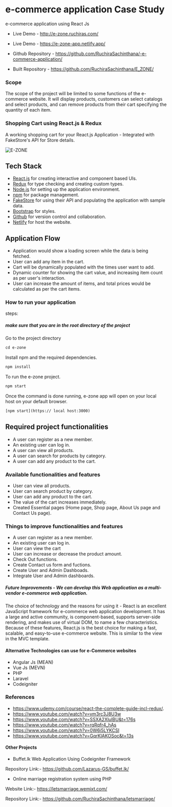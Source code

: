 #  e-commerce application Case Study
 e-commerce application using React Js
 
 - Live Demo - http://e-zone.ruchiras.com/
 - Live Demo - https://e-zone-app.netlify.app/
 
 - Github Repository - https://github.com/RuchiraSachinthana/-e-commerce-application/
- Built Repository - https://github.com/RuchiraSachinthana/E_ZONE/
 
 ### Scope  

The scope of the project will be limited to some functions of the e-commerce website. It will display products, customers can select catalogs and select products, and can remove products from their cart specifying the quantity of each item.  

  ### Shopping Cart using React.js & Redux

A working shopping cart for your React.js Application - Integrated with FakeStore's API for Store details. 

![E-ZONE](https://github.com/RuchiraSachinthana/-e-commerce-application/blob/main/About/Untitled%20design.gif)



## Tech Stack
- [React.js](https://reactjs.org/) for creating interactive and component based UIs.
- [Redux](https://redux.js.org/) for type checking and creating custom types.
- [Node.js](https://nodejs.org/en/) for setting up the application environment.
- [npm](https://www.npmjs.com/) for package management.
- [FakeStore](https://fakestoreapi.com/) for using their API and populating the application with sample data.
- [Bootstrap](https://getbootstrap.com/) for styles.
- [Github](github.com/) for version control and collaboration.
- [Netlify](https://app.netlify.com/) for host the website.


## Application Flow
- Application would show a loading screen while the data is being fetched.
- User can add any item in the cart. 
- Cart will be dynamically populated with the times user want to add.
- Dynamic counter for showing the cart value, and increasing item count as per user's interaction.
- User can increase the amount of items, and total prices would be calculated as per the cart items.

### How to run your application 
 steps:
 
 ##### make sure that you are in the root directory of the project

Go to the project directory
```html
cd e-zone
```
Install npm and the required dependencies.
```html
npm install
```
To run the e-zone project.
```html
npm start
```
Once the command is done running, e-zone app will open on your local host on your default browser.
```html
[npm start](https:// local host:3000)
```

 ## Required project functionalities  
 
   - A user can register as a new member.  
   - An existing user can log in.  
   - A user can view all products.  
   - A user can search for products by category.  
   - A user can add any product to the cart. 

 ### Available functionalities and features
 
 - User can view all products.
 - User can search product by category.
 - User can add any product to the cart.
 - The value of the cart increases immediately.
 - Created Essential pages (Home page, Shop page, About Us page and Contact Us page).

### Things to improve functionalities and features

 -  A user can register as a new member.
 -  An existing user can log in.
 -  User can view the cart
 -  User can increase or decrease the product amount.
 -  Check Out functions.
 -  Create Contact us form and fuctions.
 -  Create User and Admin Dashboads.
 -  Integrate User and Admin dashboards.

##### Future Improvements - We can develop this Web application as a multi-vendor e-commerce web application.



The choice of technology and the reasons for using it - React is an excellent JavaScript framework for e-commerce web application development. It has a large and active community, is component-based, supports server-side rendering, and makes use of virtual DOM, to name a few characteristics. Because of these features, React.js is the best choice for making a fast, scalable, and easy-to-use e-commerce website. This is similar to the view in the MVC template.

#### Alternative Technologies can use for e-Commerce websites

- Angular Js (MEAN)
- Vue Js (MEVN)
- PHP 
- Laravel
- Codeigniter

### References

- https://www.udemy.com/course/react-the-complete-guide-incl-redux/.
- https://www.youtube.com/watch?v=vm3rc3J8U3w
- https://www.youtube.com/watch?v=SSXA2XluIBU&t=176s
- https://www.youtube.com/watch?v=rqRqfr4_hAs
- https://www.youtube.com/watch?v=0W6i5LYKCSI
- https://www.youtube.com/watch?v=GqrKlAKOSoc&t=13s

#### Other Projects

- Buffet.lk Web Application Using Codeigniter Framework 
        
Repository Link:- https://github.com/Lazarus-GS/buffet.lk/

- Online marriage registration system using PHP 

Website Link:- https://letsmarriage.wemixt.com/

Repository Link:- https://github.com/RuchiraSachinthana/letsmarriage/
 

